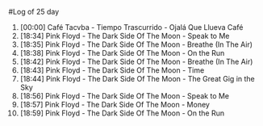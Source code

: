 #Log of 25 day

1. [00:00] Café Tacvba - Tiempo Trascurrido - Ojalá Que Llueva Café
1. [18:34] Pink Floyd - The Dark Side Of The Moon - Speak to Me
1. [18:35] Pink Floyd - The Dark Side Of The Moon - Breathe (In The Air)
1. [18:38] Pink Floyd - The Dark Side Of The Moon - On the Run
1. [18:42] Pink Floyd - The Dark Side Of The Moon - Breathe (In The Air)
1. [18:43] Pink Floyd - The Dark Side Of The Moon - Time
1. [18:44] Pink Floyd - The Dark Side Of The Moon - The Great Gig in the Sky
1. [18:56] Pink Floyd - The Dark Side Of The Moon - Speak to Me
1. [18:57] Pink Floyd - The Dark Side Of The Moon - Money
1. [18:59] Pink Floyd - The Dark Side Of The Moon - On the Run
